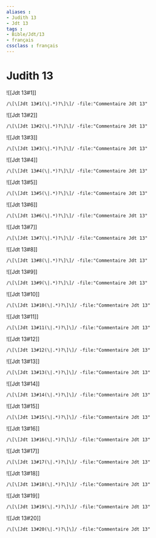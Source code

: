 ```yaml
---
aliases : 
- Judith 13
- Jdt 13
tags : 
- Bible/Jdt/13
- français
cssclass : français
---
```


# Judith 13

![[Jdt 13#1]]

```query
/\[\[Jdt 13#1(\|.*)?\]\]/ -file:"Commentaire Jdt 13"
```

![[Jdt 13#2]]

```query
/\[\[Jdt 13#2(\|.*)?\]\]/ -file:"Commentaire Jdt 13"
```

![[Jdt 13#3]]

```query
/\[\[Jdt 13#3(\|.*)?\]\]/ -file:"Commentaire Jdt 13"
```

![[Jdt 13#4]]

```query
/\[\[Jdt 13#4(\|.*)?\]\]/ -file:"Commentaire Jdt 13"
```

![[Jdt 13#5]]

```query
/\[\[Jdt 13#5(\|.*)?\]\]/ -file:"Commentaire Jdt 13"
```

![[Jdt 13#6]]

```query
/\[\[Jdt 13#6(\|.*)?\]\]/ -file:"Commentaire Jdt 13"
```

![[Jdt 13#7]]

```query
/\[\[Jdt 13#7(\|.*)?\]\]/ -file:"Commentaire Jdt 13"
```

![[Jdt 13#8]]

```query
/\[\[Jdt 13#8(\|.*)?\]\]/ -file:"Commentaire Jdt 13"
```

![[Jdt 13#9]]

```query
/\[\[Jdt 13#9(\|.*)?\]\]/ -file:"Commentaire Jdt 13"
```

![[Jdt 13#10]]

```query
/\[\[Jdt 13#10(\|.*)?\]\]/ -file:"Commentaire Jdt 13"
```

![[Jdt 13#11]]

```query
/\[\[Jdt 13#11(\|.*)?\]\]/ -file:"Commentaire Jdt 13"
```

![[Jdt 13#12]]

```query
/\[\[Jdt 13#12(\|.*)?\]\]/ -file:"Commentaire Jdt 13"
```

![[Jdt 13#13]]

```query
/\[\[Jdt 13#13(\|.*)?\]\]/ -file:"Commentaire Jdt 13"
```

![[Jdt 13#14]]

```query
/\[\[Jdt 13#14(\|.*)?\]\]/ -file:"Commentaire Jdt 13"
```

![[Jdt 13#15]]

```query
/\[\[Jdt 13#15(\|.*)?\]\]/ -file:"Commentaire Jdt 13"
```

![[Jdt 13#16]]

```query
/\[\[Jdt 13#16(\|.*)?\]\]/ -file:"Commentaire Jdt 13"
```

![[Jdt 13#17]]

```query
/\[\[Jdt 13#17(\|.*)?\]\]/ -file:"Commentaire Jdt 13"
```

![[Jdt 13#18]]

```query
/\[\[Jdt 13#18(\|.*)?\]\]/ -file:"Commentaire Jdt 13"
```

![[Jdt 13#19]]

```query
/\[\[Jdt 13#19(\|.*)?\]\]/ -file:"Commentaire Jdt 13"
```

![[Jdt 13#20]]

```query
/\[\[Jdt 13#20(\|.*)?\]\]/ -file:"Commentaire Jdt 13"
```

